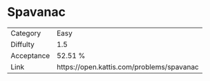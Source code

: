 # Spavanac

<table>
    <tr>
        <td>Category</td>
        <td>Easy</td>
    </tr>
    <tr>
        <td>Diffulty</td>
        <td>1.5</td>
    </tr>
    <tr>
        <td>Acceptance</td>
        <td>52.51 %</td>
    </tr>
    <tr>
        <td>Link</td>
        <td>https://open.kattis.com/problems/spavanac</td>
    </tr>
</table>